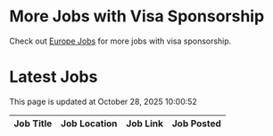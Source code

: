 # More Jobs with Visa Sponsorship

Check out [Europe Jobs](https://github.com/sureshparimi/europejobs#latest-jobs) for more jobs with visa sponsorship.

# Latest Jobs

This page is updated at October 28, 2025 10:00:52

| Job Title | Job Location | Job Link | Job Posted |
| --- | --- | --- | --- |
